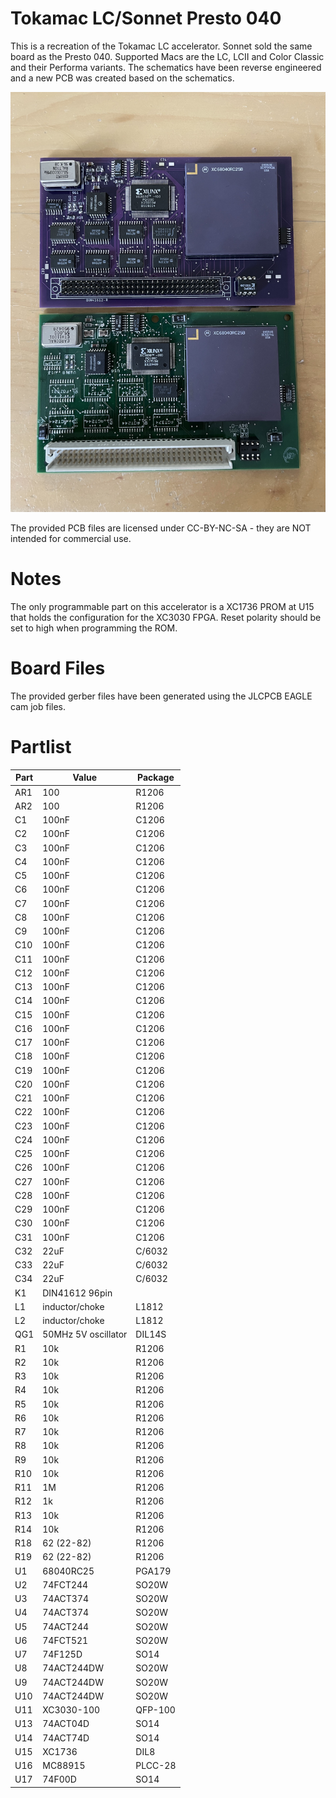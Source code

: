 # Tokamac LC/Sonnet Presto 040
  
This is a recreation of the Tokamac LC accelerator. Sonnet sold the same board as the Presto 040.
Supported Macs are the LC, LCII and Color Classic and their Performa variants.
The schematics have been reverse engineered and a new PCB was created based on the schematics.
  
![fully populated board](/TokamacLC_Populated.jpg)
  
The provided PCB files are licensed under CC-BY-NC-SA - they are NOT intended for commercial use.  
  
  
  
# Notes
  
The only programmable part on this accelerator is a XC1736 PROM at U15 that holds the configuration for the XC3030 FPGA.
Reset polarity should be set to high when programming the ROM.
  
# Board Files
  
The provided gerber files have been generated using the JLCPCB EAGLE cam job files.  

# Partlist

Part|Value|Package
---|---|---
AR1|100|R1206
AR2|100|R1206
C1|  100nF|  C1206
C2|  100nF|  C1206
C3|  100nF|  C1206
C4|  100nF|  C1206
C5|  100nF|  C1206
C6|  100nF|  C1206
C7|  100nF|  C1206
C8|  100nF|  C1206
C9|  100nF|  C1206
C10|100nF|  C1206
C11|100nF|  C1206
C12|100nF|  C1206
C13|100nF|  C1206
C14|100nF|  C1206
C15|100nF|  C1206
C16|100nF|  C1206
C17|100nF|  C1206
C18|100nF|  C1206
C19|100nF|  C1206
C20|100nF|  C1206
C21|100nF|  C1206
C22|100nF|  C1206
C23|100nF|  C1206
C24|100nF|  C1206
C25|100nF|  C1206
C26|100nF|  C1206
C27|100nF|  C1206
C28|100nF|  C1206
C29|100nF|  C1206
C30|100nF|  C1206
C31|100nF|  C1206
C32|22uF|    C/6032
C33|22uF|    C/6032
C34|22uF|    C/6032
K1|  DIN41612 96pin
L1|  inductor/choke|L1812
L2|  inductor/choke|L1812
QG1 |    50MHz 5V oscillator  |   DIL14S
R1|  10k|R1206
R2|  10k|R1206
R3|  10k|R1206
R4|  10k|R1206
R5|  10k|R1206
R6|  10k|R1206
R7|  10k|R1206
R8|  10k|R1206
R9|  10k|R1206
R10|10k|R1206
R11|1M| R1206
R12|1k|  R1206 
R13|10k|R1206
R14|10k|R1206
R18|62  (22-82)|     R1206
R19|62  (22-82)|     R1206
U1|  68040RC25|PGA179
U2|  74FCT244 |    SO20W
U3|  74ACT374  |   SO20W
U4|  74ACT374  |   SO20W
U5|  74ACT244  |   SO20W
U6|  74FCT521  |   SO20W
U7|  74F125D|  SO14
U8|  74ACT244DW   |  SO20W
U9|  74ACT244DW  |   SO20W
U10|74ACT244DW  |   SO20W
U11|XC3030-100|QFP-100
U13|74ACT04D| SO14
U14|74ACT74D| SO14
U15|XC1736|   DIL8
U16|MC88915|  PLCC-28
U17|74F00D|   SO14
